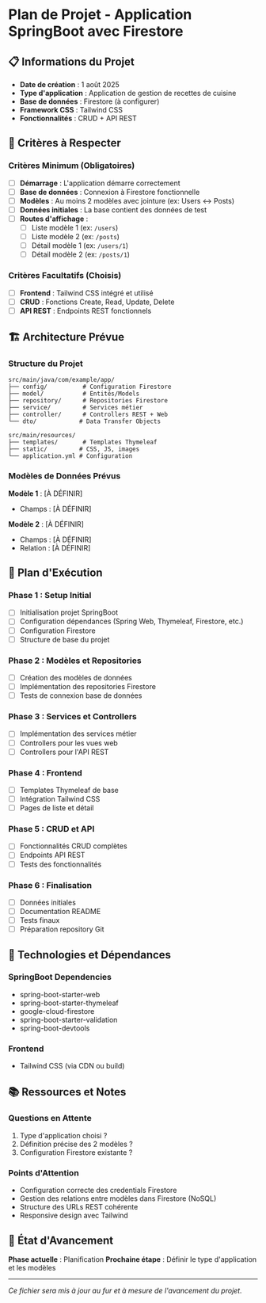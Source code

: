 # Plan de Projet - Application SpringBoot avec Firestore

## 📋 Informations du Projet

- **Date de création** : 1 août 2025
- **Type d'application** : Application de gestion de recettes de cuisine
- **Base de données** : Firestore (à configurer)
- **Framework CSS** : Tailwind CSS
- **Fonctionnalités** : CRUD + API REST

## 🎯 Critères à Respecter

### Critères Minimum (Obligatoires)

- [ ] **Démarrage** : L'application démarre correctement
- [ ] **Base de données** : Connexion à Firestore fonctionnelle
- [ ] **Modèles** : Au moins 2 modèles avec jointure (ex: Users ↔ Posts)
- [ ] **Données initiales** : La base contient des données de test
- [ ] **Routes d'affichage** :
  - [ ] Liste modèle 1 (ex: `/users`)
  - [ ] Liste modèle 2 (ex: `/posts`)
  - [ ] Détail modèle 1 (ex: `/users/1`)
  - [ ] Détail modèle 2 (ex: `/posts/1`)

### Critères Facultatifs (Choisis)

- [ ] **Frontend** : Tailwind CSS intégré et utilisé
- [ ] **CRUD** : Fonctions Create, Read, Update, Delete
- [ ] **API REST** : Endpoints REST fonctionnels

## 🏗️ Architecture Prévue

### Structure du Projet

```
src/main/java/com/example/app/
├── config/          # Configuration Firestore
├── model/           # Entités/Models
├── repository/      # Repositories Firestore
├── service/         # Services métier
├── controller/      # Controllers REST + Web
└── dto/            # Data Transfer Objects

src/main/resources/
├── templates/       # Templates Thymeleaf
├── static/         # CSS, JS, images
└── application.yml # Configuration
```

### Modèles de Données Prévus

**Modèle 1** : [À DÉFINIR]

- Champs : [À DÉFINIR]

**Modèle 2** : [À DÉFINIR]

- Champs : [À DÉFINIR]
- Relation : [À DÉFINIR]

## 📝 Plan d'Exécution

### Phase 1 : Setup Initial

- [ ] Initialisation projet SpringBoot
- [ ] Configuration dépendances (Spring Web, Thymeleaf, Firestore, etc.)
- [ ] Configuration Firestore
- [ ] Structure de base du projet

### Phase 2 : Modèles et Repositories

- [ ] Création des modèles de données
- [ ] Implémentation des repositories Firestore
- [ ] Tests de connexion base de données

### Phase 3 : Services et Controllers

- [ ] Implémentation des services métier
- [ ] Controllers pour les vues web
- [ ] Controllers pour l'API REST

### Phase 4 : Frontend

- [ ] Templates Thymeleaf de base
- [ ] Intégration Tailwind CSS
- [ ] Pages de liste et détail

### Phase 5 : CRUD et API

- [ ] Fonctionnalités CRUD complètes
- [ ] Endpoints API REST
- [ ] Tests des fonctionnalités

### Phase 6 : Finalisation

- [ ] Données initiales
- [ ] Documentation README
- [ ] Tests finaux
- [ ] Préparation repository Git

## 🔧 Technologies et Dépendances

### SpringBoot Dependencies

- spring-boot-starter-web
- spring-boot-starter-thymeleaf
- google-cloud-firestore
- spring-boot-starter-validation
- spring-boot-devtools

### Frontend

- Tailwind CSS (via CDN ou build)

## 📚 Ressources et Notes

### Questions en Attente

1. Type d'application choisi ?
2. Définition précise des 2 modèles ?
3. Configuration Firestore existante ?

### Points d'Attention

- Configuration correcte des credentials Firestore
- Gestion des relations entre modèles dans Firestore (NoSQL)
- Structure des URLs REST cohérente
- Responsive design avec Tailwind

## 🚀 État d'Avancement

**Phase actuelle** : Planification
**Prochaine étape** : Définir le type d'application et les modèles

---

_Ce fichier sera mis à jour au fur et à mesure de l'avancement du projet._
